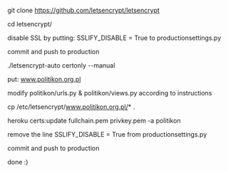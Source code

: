 git clone https://github.com/letsencrypt/letsencrypt

cd letsencrypt/

disable SSL by putting:
SSLIFY_DISABLE = True
to productionsettings.py

commit and push to production

./letsencrypt-auto certonly --manual

put: www.politikon.org.pl

modify politikon/urls.py & politikon/views.py according to instructions

cp /etc/letsencrypt/www.politikon.org.pl/* .

heroku certs:update fullchain.pem privkey.pem -a politikon

remove the line
SSLIFY_DISABLE = True
from productionsettings.py

commit and push to production

done :)
